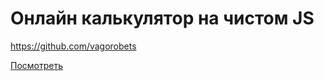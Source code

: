 # Онлайн калькулятор на чистом JS

https://github.com/vagorobets

[Посмотреть](https://vagorobets.github.io/calculatorNativeJS/)
